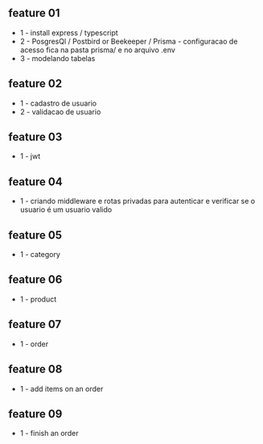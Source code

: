 ## feature 01
- 1 - install express / typescript
- 2 - PosgresQl / Postbird or Beekeeper / Prisma - configuracao de acesso fica na pasta prisma/ e no arquivo .env
- 3 - modelando tabelas

## feature 02
- 1 - cadastro de usuario
- 2 - validacao de usuario 

## feature 03
- 1 - jwt

## feature 04
- 1 - criando middleware e rotas privadas para autenticar e verificar se o usuario é um usuario valido

## feature 05
- 1 - category

## feature 06
- 1 - product

## feature 07
- 1 - order

## feature 08
- 1 - add items on an order

## feature 09
- 1 - finish an order